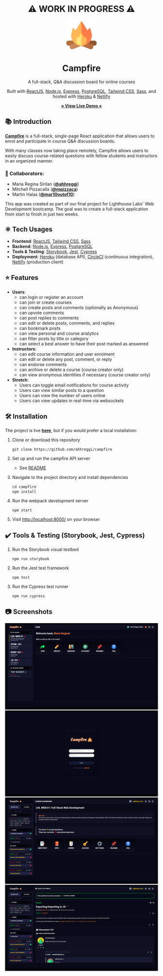 <div align="center">
<h1>⚠️ WORK IN PROGRESS ⚠️</h1>
</div>


<!-- TITLE -->
<div align="center">
<img src="public/images/campfire.png" width="100" />
<h1>Campfire</h1>
<p>A full-stack, Q&A discussion board for online courses
</p>

<p>Built with <a href="https://reactjs.org/">ReactJS</a>, <a href="https://nodejs.org/en/">Node.js</a>, <a href="https://expressjs.com/">Express</a>, <a href="https://www.postgresql.org/">PostgreSQL</a>, <a href="https://tailwindcss.com/">Tailwind CSS</a>, <a href="https://sass-lang.com/">Sass</a>, and hosted with <a href="https://www.heroku.com/">Heroku</a> & <a href="https://www.netlify.com/">Netlify</a></p>

<b><a href="" target="_blank">
   » View Live Demo «
</a></b>
</div>

<!-- INTRODUCTION -->

## 📚 Introduction

<b>[Campfire](https://ahhreggi-scheduler.netlify.app/)</b> is a full-stack, single-page React application that allows users to enrol and participate in course Q&A discussion boards.

With many classes now taking place remotely, Campfire allows users to easily discuss course-related questions with fellow students and instructors in an organized manner.

### 🤝 **Collaborators**:
- Maria Regina Sirilan ([**@ahhreggi**](https://github.com/ahhreggi))
- Mitchell Pizzacalla ([**@mpizzaca**](https://github.com/mpizzaca))
- Martin Halas ([**@mar10outof10**](https://github.com/mar10outof10))

This app was created as part of our final project for Lighthouse Labs' Web Development bootcamp. The goal was to create a full-stack application from start to finish in just two weeks.

## ⚛️ Tech Usages

- <b>Frontend</b>: <a href="https://reactjs.org/">ReactJS</a>, <a href="https://tailwindcss.com/">Tailwind CSS</a>, <a href="https://sass-lang.com/">Sass</a>
- <b>Backend</b>: <a href="https://nodejs.org/en/">Node.js</a>, <a href="https://expressjs.com/">Express</a>, <a href="https://www.postgresql.org/">PostgreSQL</a>
- <b>Tools & Testing</b>: <a href="https://storybook.js.org/">Storybook<a/>, <a href="https://jestjs.io/">Jest</a>, <a href="https://www.cypress.io/">Cypress</a>
- <b>Deployment</b>: <a href="https://www.heroku.com/">Heroku</a> (database API), <a href="https://circleci.com/">CircleCI</a> (continuous integration), <a href="https://www.netlify.com/">Netlify</a> (production client)

<!-- FEATURES -->
## ⭐ Features
- **Users**:
  - can login or register an account
  - can join or create courses
  - can create posts and comments (optionally as Anonymous)
  - can upvote comments
  - can post replies to comments
  - can edit or delete posts, comments, and replies
  - can bookmark posts
  - can view personal and course analytics
  - can filter posts by title or category
  - can select a best answer to have their post marked as answered
- **Instructors**:
  - can edit course information and user enrolment
  - can edit or delete any post, comment, or reply
  - can endorse comments
  - can archive or delete a course (course creator only)
  - can view anonymous identities if necessary  (course creator only)
- **Stretch**:
  - Users can toggle email notifications for course activity
  - Users can view similar posts to a question
  - Users can view the number of users online
  - Users can view updates in real-time via websockets


## 🛠 Installation

The project is live
<b><a href="" target="_blank">here</a></b>, but if you would prefer a local installation:

1. Clone or download this repository
   ```
   git clone https://github.com/ahhreggi/campfire
   ```
2. Set up and run the campfire API server
   - See [README](https://github.com/ahhreggi/campfire-api)

5. Navigate to the project directory and install dependencies
   ```
   cd campfire
   npm install
   ```
6. Run the webpack development server
   ```
   npm start
   ```
7. Visit <a href="http://localhost:8000/">http://localhost:8000/</a> on your browser

## ✔️ Tools & Testing (Storybook, Jest, Cypress)

1. Run the Storybook visual testbed
   ```
   npm run storybook
   ```
2. Run the Jest test framework
   ```
   npm test
   ```
3. Run the Cypress test runner
   ```
   npm run cypress
   ```

## 📷 Screenshots
<img src="public/images/screenshots/home.png" alt="Home" />
<img src="public/images/screenshots/login.png" alt="Login" />
<img src="public/images/screenshots/dashboard.png" alt="Dashboard" />
<img src="public/images/screenshots/post.png" alt="post" />